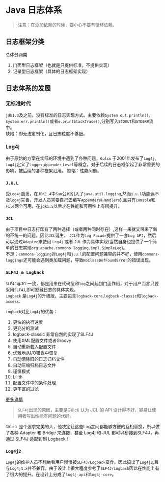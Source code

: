 # Java 日志体系
> 注意：在添加依赖的时候，要小心不要有循环依赖。
## 日志框架分类
总体分两类
1) 门面型日志框架（也就是只提供标准，不提供实现）
2) 记录型日志框架（具体的日志框架实现）

## 日志体系的发展

### 无标准时代
`jdk1.3`及之前，没有标准的日志实现方式。主要依赖`System.out.println()`，`System.err.println()`或者`e.printStackTrace()`,分别写入`STDOUT`和`STDERR`流中。  
缺陷：即无法定制化，且日志粒度不够细。

### Log4j
由于原始的方案在实际的环境中遇到了各种问题，`Gülcü` 于2001年发布了`Log4j`。  
`Log4j`定义了`Logger`,`Appender`,`Level`等概念，对于后续的日志框架起了非常重要的影响，被后续的各种框架沿用。
缺陷：性能问题。

### `J.U.L`
受`Log4j`启发，在`JDK1.4`中`Sun`公司引入了`java.util.logging`,然而`j.u.l`功能远不及`log4j`完善，开发人员需要自己去编写`Appenders`(`Handlers`),且只有`Console`和`File`两个可用。在`jdk1.5`以后才在性能和可用性上有所提升。

### `JCL`
由于项目中日志打印有了两种选择（或者两种同时存在）,这样一来就又带来了新的不统一的问题。因此`JCL`诞生。
`JCL`作为`Log Facade`提供了一套`Log API`，然后可以通过`Adapter`来使用 `Log4j` 或者 `JUL` 作为具体实现(当然自身也提供了一个简单的日志实现`org.apache.commons.logging.impl.SimpleLog`)。  
不足：`commons-logging`对`Log4j`和`j.u.l`的配置问题兼容的并不好，使用`commons-loggings`还可能会遇到类加载问题，导致`NoClassDefFoundError`的错误出现。

### `SLF4J & Logback`
`SLF4J`与`JCL`一致，都是用来在代码层和`log`之间起到门面作用，对于用户而言只要采用`SLF4J`,即可影藏日志的具体实现。  
`Logback` 是`Log4j`的升级版，主要包含`logback-core`,`logback-classic`和`logback-access`.  

`Logback`对比`Log4j`的优势：
1) 更快的执行速度
1) 更充分的测试
1) logback-classic 非常自然的实现了SLF4J
1) 使用XML配置文件或者Groovy
1) 自动重新载入配置文件
1) 优雅地从I/O错误中恢复
1) 自动清除旧的日志归档文件
1) 自动压缩归档日志文件
1) 谨慎模式
1) Lilith
1) 配置文件中的条件处理
1) 更丰富的过滤  
   
[更多详情](https://logback.qos.ch/reasonsToSwitch.html)

> `SLF4j`出现的原因，主要是Gülcü 认为 JCL 的 API 设计得不好，容易让使用者写出性能有问题的代码。  

`Gülcü `是个追求完美的人，他决定让这些Log之间都能够方便的互相替换，所以做了各种 Adapter 和 Bridge 来连接，甚至 Log4j 和 JUL 都可以桥接到SLF4J，再通过 SLF4J 适配到到 Logback！

### `Log4j2`
`Log4j`的维护人员不想坐看用户慢慢被`SLF4J/Logback`蚕食，因此搞出了`Log4j2`,且与`Log4j1.x`并不兼容，由于设计上很大程度参考了`SLF4J/Logback`因此在性能上有了很大的提升。在设计上分成了`log4j-api`和`log4j-core`。
